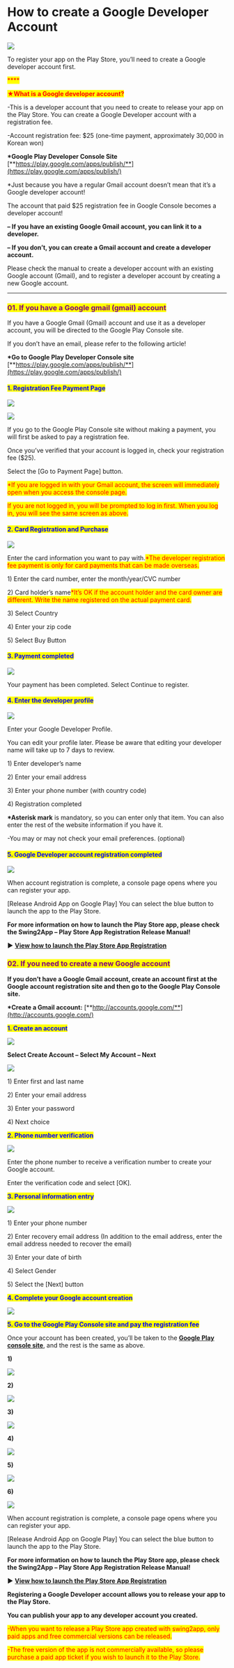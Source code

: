 # How to create a Google Developer Account

![](https://support.swing2app.com/wp-content/uploads/2018/09/g\_dev.png)

To register your app on the Play Store, you’ll need to create a Google developer account first.

<mark style="color:red;">****</mark>

<mark style="color:red;">**★What is a Google developer account?**</mark>

\-This is a developer account that you need to create to release your app on the Play Store. You can create a Google Developer account with a registration fee.

\-Account registration fee: $25 (one-time payment, approximately 30,000 in Korean won)

**\*Google Play Developer Console Site** [**https://play.google.com/apps/publish/**](https://play.google.com/apps/publish/)

\*Just because you have a regular Gmail account doesn’t mean that it’s a Google developer account!

The account that paid $25 registration fee in Google Console becomes a developer account!



**– If you have an existing Google Gmail account, you can link it to a developer.**

**– If you don’t, you can create a Gmail account and create a developer account.**

Please check the manual to create a developer account with an existing Google account (Gmail), and to register a developer account by creating a new Google account.

***

### <mark style="color:purple;">**01. If you have a Google gmail (gmail) account**</mark>

If you have a Google Gmail (Gmail) account and use it as a developer account, you will be directed to the Google Play Console site.

If you don’t have an email, please refer to the following article!

**\*Go to Google Play Developer Console site** [**https://play.google.com/apps/publish/**](https://play.google.com/apps/publish/)



#### <mark style="color:blue;">**1. Registration Fee Payment Page**</mark>

![](https://support.swing2app.com/wp-content/uploads/2018/09/Picture34-1.png)

![](https://support.swing2app.com/wp-content/uploads/2018/09/Picture35-1.png)

If you go to the Google Play Console site without making a payment, you will first be asked to pay a registration fee.

Once you’ve verified that your account is logged in, check your registration fee ($25).

Select the \[Go to Payment Page] button.

<mark style="color:red;">\*If you are logged in with your Gmail account, the screen will immediately open when you access the console page.</mark>

<mark style="color:red;">If you are not logged in, you will be prompted to log in first. When you log in, you will see the same screen as above.</mark>

<mark style="color:red;"></mark>

#### <mark style="color:blue;">**2. Card Registration and Purchase**</mark>

![](https://support.swing2app.com/wp-content/uploads/2018/09/Picture36-1.png)

Enter the card information you want to pay with.<mark style="color:red;">\*The developer registration fee payment is only for card payments that can be made overseas.</mark>

1\) Enter the card number, enter the month/year/CVC number

2\) Card holder’s name<mark style="color:red;">\*It’s OK if the account holder and the card owner are different. Write the name registered on the actual payment card.</mark>

3\) Select Country

4\) Enter your zip code

5\) Select Buy Button



#### <mark style="color:blue;">**3. Payment completed**</mark>

![](https://support.swing2app.com/wp-content/uploads/2018/09/%EC%98%81%EB%AC%B8\_%EA%B5%AC%EA%B8%80%EA%B0%9C%EB%B0%9C%EC%9E%90%EB%93%B1%EB%A1%9D1.png)

Your payment has been completed. Select Continue to register.



#### <mark style="color:blue;">**4. Enter the developer profile**</mark>

![](https://support.swing2app.com/wp-content/uploads/2018/09/%EC%98%81%EB%AC%B8\_%EA%B5%AC%EA%B8%80%EA%B0%9C%EB%B0%9C%EC%9E%90%EB%93%B1%EB%A1%9D2.png)

Enter your Google Developer Profile.

You can edit your profile later. Please be aware that editing your developer name will take up to 7 days to review.

1\) Enter developer’s name

2\) Enter your email address

3\) Enter your phone number (with country code)

4\) Registration completed

**\*Asterisk mark** is mandatory, so you can enter only that item. You can also enter the rest of the website information if you have it.

\-You may or may not check your email preferences. (optional)



#### <mark style="color:blue;">**5. Google Developer account registration completed**</mark>

![](https://support.swing2app.com/wp-content/uploads/2018/09/%EC%98%81%EB%AC%B8\_%EA%B5%AC%EA%B8%80%EC%B6%9C%EC%8B%9C1.png)

When account registration is complete, a console page opens where you can register your app.

\[Release Android App on Google Play] You can select the blue button to launch the app to the Play Store.



**For more information on how to launch the Play Store app, please check the Swing2App – Play Store App Registration Release Manual!**

**▶** [**View how to launch the Play Store App Registration**](update-playstore.md)



### <mark style="color:purple;">**02. If you need to create a new Google account**</mark>&#x20;

**If you don’t have a Google Gmail account, create an account first at the Google account registration site and then go to the Google Play Console site.**

**\*Create a Gmail account:** [**http://accounts.google.com/**](http://accounts.google.com/)



<mark style="color:blue;">**1. Create an account**</mark>

![](https://support.swing2app.com/wp-content/uploads/2018/09/Picture17-3.png)

**Select Create Account – Select My Account – Next**

![](https://support.swing2app.com/wp-content/uploads/2018/09/Picture37-1.png)

1\) Enter first and last name

2\) Enter your email address

3\) Enter your password

4\) Next choice



<mark style="color:blue;">**2. Phone number verification**</mark>

![](https://support.swing2app.com/wp-content/uploads/2018/09/Picture38-1.png)

Enter the phone number to receive a verification number to create your Google account.

Enter the verification code and select \[OK].



<mark style="color:blue;">**3. Personal information entry**</mark>

![](https://support.swing2app.com/wp-content/uploads/2018/09/Picture18-4.png)

1\) Enter your phone number

2\) Enter recovery email address (In addition to the email address, enter the email address needed to recover the email)

3\) Enter your date of birth

4\) Select Gender

5\) Select the \[Next] button



<mark style="color:blue;">**4. Complete your Google account creation**</mark>

![](https://support.swing2app.com/wp-content/uploads/2018/09/%EC%98%81%EB%AC%B8\_%EA%B5%AC%EA%B8%80%EA%B0%9C%EB%B0%9C%EC%9E%90%EB%93%B1%EB%A1%9D3.png)

<mark style="color:blue;">**5. Go to the Google Play Console site and pay the registration fee**</mark>

Once your account has been created, you’ll be taken to the [**Google Play console site**](https://play.google.com/apps/publish/), and the rest is the same as above.

**1)**

![](https://support.swing2app.com/wp-content/uploads/2018/09/Picture34-1.png)

**2)**

![](https://support.swing2app.com/wp-content/uploads/2018/09/Picture35-1.png)

**3)**

![](https://support.swing2app.com/wp-content/uploads/2018/09/Picture36-1.png)

**4)**

![](https://support.swing2app.com/wp-content/uploads/2018/09/%EC%98%81%EB%AC%B8\_%EA%B5%AC%EA%B8%80%EA%B0%9C%EB%B0%9C%EC%9E%90%EB%93%B1%EB%A1%9D1.png)

**5)**

![](https://support.swing2app.com/wp-content/uploads/2018/09/%EC%98%81%EB%AC%B8\_%EA%B5%AC%EA%B8%80%EA%B0%9C%EB%B0%9C%EC%9E%90%EB%93%B1%EB%A1%9D2.png)

**6)**

![](https://support.swing2app.com/wp-content/uploads/2018/09/%EC%98%81%EB%AC%B8\_%EA%B5%AC%EA%B8%80%EC%B6%9C%EC%8B%9C1.png)

When account registration is complete, a console page opens where you can register your app.

\[Release Android App on Google Play] You can select the blue button to launch the app to the Play Store.

**For more information on how to launch the Play Store app, please check the Swing2App – Play Store App Registration Release Manual!**

**▶** [**View how to launch the Play Store App Registration**](update-playstore.md)

**Registering a Google Developer account allows you to release your app to the Play Store.**

**You can publish your app to any developer account you created.**

<mark style="color:red;">-When you want to release a Play Store app created with swing2app, only paid apps and free commercial versions can be released.</mark>

<mark style="color:red;">-The free version of the app is not commercially available, so please purchase a paid app ticket if you wish to launch it to the Play Store.</mark>&#x20;
